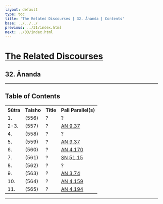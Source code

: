 ```yaml
---
layout: default
type: toc
title: 'The Related Discourses | 32. Ānanda | Contents'
base: ../../../
previous: ../31/index.html
next: ../33/index.html
---
```


<h1><a href="../index.html">The Related Discourses</a></h1>
<h2>32. Ānanda</h2>

<hr/>

<h2>Table of Contents</h2>

<table class="ma-toc">
  <th>Sūtra</th>
  <th>Taisho</th>
  <th>Title</th>
  <th>Pali Parallel(s)</th>
  <tr>
    <td>1.</td>
    <td>(556)</td>
    <td><a href="SA32_1.html"></a>?</td>
    <td><a href="https://suttacentral.net/" target="_blank"></a>?</td>
  </tr>
  <tr>
    <td>2-3.</td>
    <td>(557)</td>
    <td><a href="SA32_2.html"></a>?</td>
    <td><a href="https://suttacentral.net/an9.37" target="_blank">AN 9.37</a></td>
  </tr>
  <tr>
    <td>4.</td>
    <td>(558)</td>
    <td><a href="SA32_4.html"></a>?</td>
    <td><a href="https://suttacentral.net/" target="_blank"></a>?</td>
  </tr>
  <tr>
    <td>5.</td>
    <td>(559)</td>
    <td><a href="SA32_5.html"></a>?</td>
    <td><a href="https://suttacentral.net/an9.37" target="_blank">AN 9.37</a></td>
  </tr>
  <tr>
    <td>6.</td>
    <td>(560)</td>
    <td><a href="SA32_6.html"></a>?</td>
    <td><a href="https://suttacentral.net/an4.170" target="_blank">AN 4.170</a></td>
  </tr>
  <tr>
    <td>7.</td>
    <td>(561)</td>
    <td><a href="SA32_7.html"></a>?</td>
    <td><a href="https://suttacentral.net/sn51.15" target="_blank">SN 51.15</a></td>
  </tr>
  <tr>
    <td>8.</td>
    <td>(562)</td>
    <td><a href="SA32_8.html"></a>?</td>
    <td><a href="https://suttacentral.net/" target="_blank"></a>?</td>
  </tr>
  <tr>
    <td>9.</td>
    <td>(563)</td>
    <td><a href="SA32_9.html"></a>?</td>
    <td><a href="https://suttacentral.net/an3.74" target="_blank">AN 3.74</a></td>
  </tr>
  <tr>
    <td>10.</td>
    <td>(564)</td>
    <td><a href="SA32_10.html"></a>?</td>
    <td><a href="https://suttacentral.net/an4.159" target="_blank">AN 4.159</a></td>
  </tr>
  <tr>
    <td>11.</td>
    <td>(565)</td>
    <td><a href="SA32_11.html"></a>?</td>
    <td><a href="https://suttacentral.net/an4.194" target="_blank">AN 4.194</a></td>
  </tr>
</table>

<hr/>